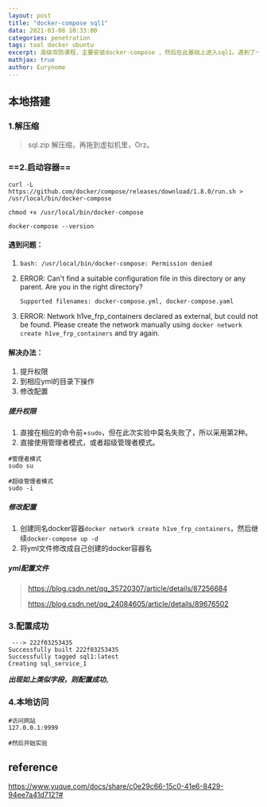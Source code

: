 ```yaml
---
layout: post
title: "docker-compose sql1"
data: 2021-03-08 10:33:00
categories: penetration
tags: tool docker ubuntu
excerpt: 高级攻防课程，主要安装docker-compose ，然后在此基础上进入sql1。遇到了一些问题，由此记录。
mathjax: true
author: Eurynome
---
```




## 本地搭建

### 1.解压缩

> sql.zip 解压缩，再拖到虚拟机里，Orz。



### ==2.启动容器==

```
curl -L https://github.com/docker/compose/releases/download/1.8.0/run.sh > /usr/local/bin/docker-compose

chmod +x /usr/local/bin/docker-compose

docker-compose --version
```

#### 遇到问题：

1. `bash: /usr/local/bin/docker-compose: Permission denied`

2. ERROR: Can't find a suitable configuration file in this directory or any parent. Are you in the right directory?

   ```
   Supported filenames: docker-compose.yml, docker-compose.yaml
   ```

3. ERROR: Network h1ve_frp_containers declared as external, but could not be found. Please create the network manually using `docker network create h1ve_frp_containers` and try again.

#### 解决办法：

1. 提升权限
2. 到相应yml的目录下操作
3. 修改配置

##### 提升权限

1. 直接在相应的命令前+`sudo`，但在此次实验中莫名失败了，所以采用第2种。
2. 直接使用管理者模式，或者超级管理者模式。

```
#管理者模式
sudo su

#超级管理者模式
sudo -i
```

##### 修改配置

1. 创建同名docker容器`docker network create h1ve_frp_containers`，然后继续`docker-compose up -d`
2. 将yml文件修改成自己创建的docker容器名

##### yml配置文件

> https://blog.csdn.net/qq_35720307/article/details/87256684
>
> https://blog.csdn.net/qq_24084605/article/details/89676502



### 3.配置成功

```
 ---> 222f03253435
Successfully built 222f03253435
Successfully tagged sql1:latest
Creating sql_service_1
```

***出现如上类似字段，则配置成功***。



### 4.本地访问

```
#访问网站
127.0.0.1:9999

#然后开始实验
```



## reference

https://www.yuque.com/docs/share/c0e29c66-15c0-41e6-8429-94ee7a41d712?#

